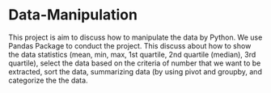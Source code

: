 # Data-Manipulation
This project is aim to discuss how to manipulate the data by Python. We use Pandas Package to conduct the project. This discuss about how to show the data statistics (mean, min, max, 1st quartile, 2nd quartile (median), 3rd quartile), select the data based on the criteria of number that we want to be extracted, sort the data, summarizing data (by using pivot and groupby, and categorize the the data. 

